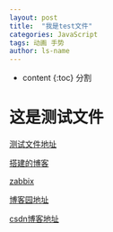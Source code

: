 ```yaml
---
layout: post
title:  "我是test文件"
categories: JavaScript
tags: 动画 手势
author: ls-name
---
```


* content
{:toc}
分割
<h1> 这是测试文件 </h1>

[测试文件地址](http://129.28.152.162/)


[搭建的博客](http://129.28.152.162/wordpress/index.php/)

[zabbix](http://129.28.152.162/zabbix/)



[博客园地址](https://www.cnblogs.com/kesz/)

[csdn博客地址](https://blog.csdn.net/lesz_s/)
